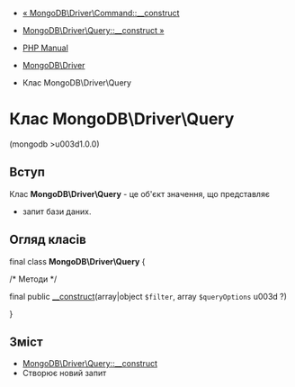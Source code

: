 - [«
MongoDB\Driver\Command::\_\_construct](mongodb-driver-command.construct.md)
- [MongoDB\Driver\Query::\_\_construct
»](mongodb-driver-query.construct.md)

- [PHP Manual](index.md)
- [MongoDB\Driver](book.mongodb.md)
- Клас MongoDB\Driver\Query

# Клас MongoDB\Driver\Query

(mongodb \>u003d1.0.0)

## Вступ

Клас **MongoDB\Driver\Query** - це об'єкт значення, що представляє
- запит бази даних.

## Огляд класів

final class **MongoDB\Driver\Query** {

/\* Методи \*/

final public
[\_\_construct](mongodb-driver-query.construct.md)(array\|object
`$filter`, array `$queryOptions` u003d ?)

}

## Зміст

- [MongoDB\Driver\Query::\_\_construct](mongodb-driver-query.construct.md)
- Створює новий запит
